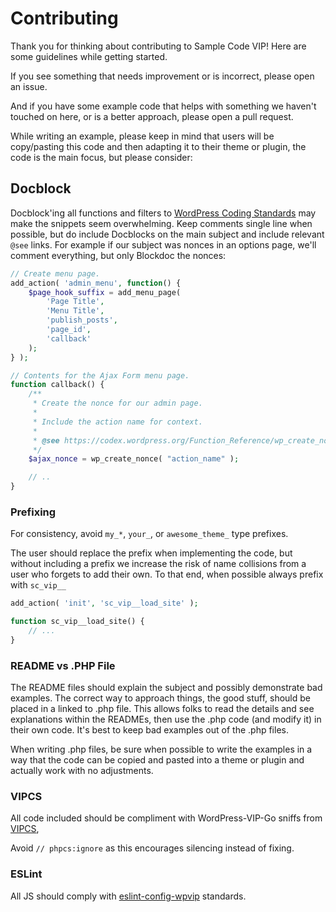 # Contributing

Thank you for thinking about contributing to Sample Code VIP! Here are some guidelines while getting started.

If you see something that needs improvement or is incorrect, please open an issue.

And if you have some example code that helps with something we haven't touched on here, or is a better approach, please open a pull request.

While writing an example, please keep in mind that users will be copy/pasting this code and then adapting it to their theme or plugin, the code is the main focus, but please consider:

## Docblock

Docblock'ing all functions and filters to [WordPress Coding Standards](https://make.wordpress.org/core/handbook/best-practices/coding-standards/php/) may make the snippets seem overwhelming. Keep comments single line when possible, but do include Docblocks on the main subject and include relevant `@see` links. For example if our subject was nonces in an options page, we'll comment everything, but only Blockdoc the nonces:

```php
// Create menu page.
add_action( 'admin_menu', function() {
	$page_hook_suffix = add_menu_page(
		'Page Title',
		'Menu Title',
		'publish_posts',
		'page_id',
		'callback'
	);
} );

// Contents for the Ajax Form menu page.
function callback() {
	/**
	 * Create the nonce for our admin page.
	 *
	 * Include the action name for context.
	 *
	 * @see https://codex.wordpress.org/Function_Reference/wp_create_nonce
	 */
	$ajax_nonce = wp_create_nonce( "action_name" );

	// ..
}
```

### Prefixing

For consistency, avoid `my_*`, `your_`, or `awesome_theme_` type prefixes.

The user should replace the prefix when implementing the code, but without including a prefix we increase the risk of name collisions from a user who forgets to add their own. To that end, when possible always prefix with `sc_vip__`

```php
add_action( 'init', 'sc_vip__load_site' );

function sc_vip__load_site() {
    // ...
}
```

### README vs .PHP File

The README files should explain the subject and possibly demonstrate bad examples. The correct way to approach things, the good stuff, should be placed in a linked to .php file. This allows folks to read the details and see explanations within the READMEs, then use the .php code (and modify it) in their own code. It's best to keep bad examples out of the .php files.

When writing .php files, be sure when possible to write the examples in a way that the code can be copied and pasted into a theme or plugin and actually work with no adjustments.

### VIPCS

All code included should be compliment with WordPress-VIP-Go sniffs from [VIPCS](https://github.com/Automattic/VIP-Coding-Standards),

Avoid `// phpcs:ignore` as this encourages silencing instead of fixing.

### ESLint

All JS should comply with [eslint-config-wpvip](https://github.com/Automattic/eslint-config-wpvip) standards.